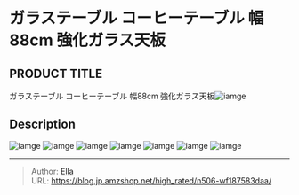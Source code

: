 # ガラステーブル コーヒーテーブル 幅88cm 強化ガラス天板


## PRODUCT TITLE 

ガラステーブル コーヒーテーブル 幅88cm 強化ガラス天板![iamge](https://b2bfiles1.gigab2b.cn/image/wkseller/7404/8771/20210729_18afac1ba2ed8112d6f60d551759b2c8.jpg)

## Description











![iamge](https://b2bfiles1.gigab2b.cn/image/wkseller/7404/8771/20210729_6c3a0424d2c6ae38f712ec8258d8d4f3.jpg)
![iamge](https://b2bfiles1.gigab2b.cn/image/wkseller/7404/8771/20210729_c2acf1a5a0976fcd32d612e656c5b621.jpg)
![iamge](https://b2bfiles1.gigab2b.cn/image/wkseller/7404/8771/20210729_ff64b85aea9a28c59e52fd145fec66cd.jpg)
![iamge](https://b2bfiles1.gigab2b.cn/image/wkseller/7404/8771/20210729_0e215c885479bd0d5da24aceca6db4a8.jpg)
![iamge](https://b2bfiles1.gigab2b.cn/image/wkseller/7404/8771/20210729_196a1491196f19364d27016c05c413a8.jpg)
![iamge](https://b2bfiles1.gigab2b.cn/image/wkseller/7404/8771/20210729_5d9e7cd7d30ebba0c3d412a0f868280e.jpg)
![iamge](nan)


---

> Author: [Ella](https://blog.jp.amzshop.net/)  
> URL: https://blog.jp.amzshop.net/high_rated/n506-wf187583daa/  

